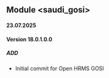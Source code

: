 ## Module <saudi_gosi>
#### 23.07.2025
#### Version 18.0.1.0.0
##### ADD
- Initial commit for Open HRMS GOSI
